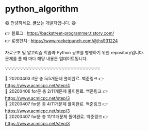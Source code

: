 # python_algorithm
:smile: 안녕하세요. 글쓰는 개발자입니다. :smile:

:point_right: 블로그 : https://backstreet-programmer.tistory.com/  
:point_right: 로켓펀치 : https://www.rocketpunch.com/@jhs931224


자료구조 및 알고리즘 학습과 Python 공부를 병행하기 위한 repository입니다.  
문제를 풀 때 마다 해당 내용은 업데이트됩니다.


:bulb::bulb::bulb::bulb::bulb::bulb::bulb::bulb::bulb::bulb::bulb::bulb::bulb::bulb::bulb::bulb::bulb::bulb::bulb::bulb::bulb::bulb::bulb::bulb::bulb::bulb::bulb::bulb::bulb::bulb::bulb::bulb:


:facepunch: 20200403 if문 총 5/5개문제 풀이완료. 백준링크 :point_right: https://www.acmicpc.net/step/4  
:facepunch: 20200406 for문 총 2/11개문제 풀이완료. 백준링크 :point_right: https://www.acmicpc.net/step/3  
:facepunch: 20200407 for문 총 4/11개문제 풀이완료. 백준링크 :point_right: https://www.acmicpc.net/step/3  
:facepunch: 20200407 for문 총 11/11개문제 풀이완료. 백준링크 :point_right: https://www.acmicpc.net/step/3  
